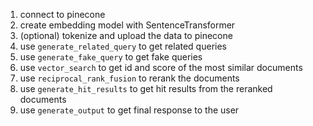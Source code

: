 1. connect to pinecone
2. create embedding model with SentenceTransformer
3. (optional) tokenize and upload the data to pinecone
4. use `generate_related_query` to get related queries
5. use `generate_fake_query` to get fake queries
6. use `vector_search` to get id and score of the most similar documents
7. use `reciprocal_rank_fusion` to rerank the documents
8. use `generate_hit_results` to get hit results from the reranked documents
9. use `generate_output` to get final response to the user